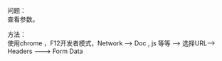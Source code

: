 问题：  
查看参数。  

方法：  
使用chrome ，F12开发者模式，Network --> Doc , js 等等 --> 选择URL--> Headers ---> Form Data
